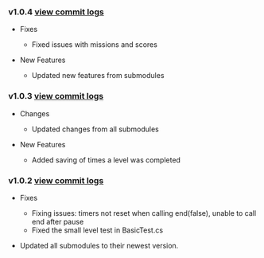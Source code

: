 ### v1.0.4 [view commit logs](https://github.com/soomla/unity3d-levelup/compare/v1.0.3...v1.0.4)

* Fixes
  * Fixed issues with missions and scores

* New Features
  * Updated new features from submodules

### v1.0.3 [view commit logs](https://github.com/soomla/unity3d-levelup/compare/v1.0.2...v1.0.3)

* Changes
  * Updated changes from all submodules

* New Features
  * Added saving of times a level was completed

### v1.0.2 [view commit logs](https://github.com/soomla/unity3d-levelup/compare/v1.0.1...v1.0.2)

* Fixes
  * Fixing issues: timers not reset when calling end(false), unable to call end after pause
  * Fixed the small level test in BasicTest.cs

* Updated all submodules to their newest version.
